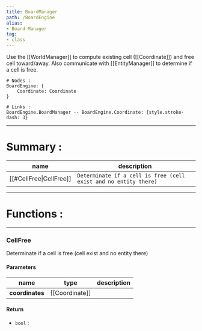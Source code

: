```yaml
---
title: BoardManager
path: /BoardEngine
alias: 
- Board Manager
tag: 
- class
---
```

Use the [[WorldManager]] to compute existing cell ([[Coordinate]]) and free cell toward/away.
Also communicate with [[EntityManager]] to determine if a cell is free.
```d2
# Nodes :
BoardEngine: {
    Coordinate: Coordinate
}

# Links :
BoardEngine.BoardManager -- BoardEngine.Coordinate: {style.stroke-dash: 3}

```
---
# Summary :
name|description
----|----
[[#CellFree\|CellFree]] | `Determinate if a cell is free (cell exist and no entity there)`

---
# Functions :

---
### CellFree
Determinate if a cell is free (cell exist and no entity there)

#### Parameters
name|type|description
-----|-----|-----
**coordinates**|[[Coordinate]]|

#### Return
- `bool` : 
